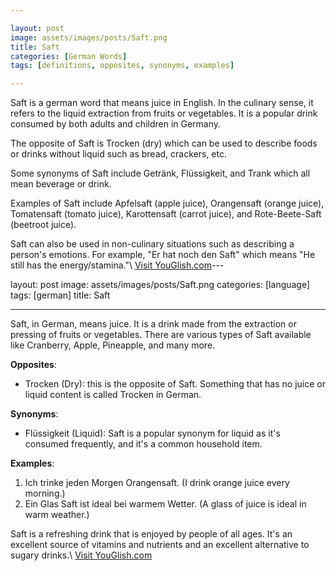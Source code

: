 ```yaml
---

layout: post
image: assets/images/posts/Saft.png
title: Saft
categories: [German Words]
tags: [definitions, opposites, synonyms, examples]

---
```


Saft is a german word that means juice in English. In the culinary sense, it refers to the liquid extraction from fruits or vegetables. It is a popular drink consumed by both adults and children in Germany.

The opposite of Saft is Trocken (dry) which can be used to describe foods or drinks without liquid such as bread, crackers, etc.

Some synonyms of Saft include Getränk, Flüssigkeit, and Trank which all mean beverage or drink. 

Examples of Saft include Apfelsaft (apple juice), Orangensaft (orange juice), Tomatensaft (tomato juice), Karottensaft (carrot juice), and Rote-Beete-Saft (beetroot juice).

Saft can also be used in non-culinary situations such as describing a person's emotions. For example, "Er hat noch den Saft" which means "He still has the energy/stamina."\ <a id="yg-widget-0" class="youglish-widget" data-query="Saft" data-lang="german" data-components="8412" data-auto-start="0" data-bkg-color="theme_light" data-title="How%20to%20pronounce%20Saft%20in%20German"  rel="nofollow" href="https://youglish.com">Visit YouGlish.com</a><script async src="https://youglish.com/public/emb/widget.js" charset="utf-8"></script>---

layout: post
image: assets/images/posts/Saft.png
categories: [language]
tags: [german]
title: Saft

---

Saft, in German, means juice. It is a drink made from the extraction or pressing of fruits or vegetables. There are various types of Saft available like Cranberry, Apple, Pineapple, and many more. 

**Opposites**:
- Trocken (Dry): this is the opposite of Saft. Something that has no juice or liquid content is called Trocken in German.

**Synonyms**:
- Flüssigkeit (Liquid): Saft is a popular synonym for liquid as it's consumed frequently, and it's a common household item. 

**Examples**:
1. Ich trinke jeden Morgen Orangensaft. (I drink orange juice every morning.)
2. Ein Glas Saft ist ideal bei warmem Wetter. (A glass of juice is ideal in warm weather.)

Saft is a refreshing drink that is enjoyed by people of all ages. It's an excellent source of vitamins and nutrients and an excellent alternative to sugary drinks.\ <a id="yg-widget-0" class="youglish-widget" data-query="Saft" data-lang="german" data-components="8412" data-auto-start="0" data-bkg-color="theme_light" data-title="How%20to%20pronounce%20Saft%20in%20German"  rel="nofollow" href="https://youglish.com">Visit YouGlish.com</a><script async src="https://youglish.com/public/emb/widget.js" charset="utf-8"></script>